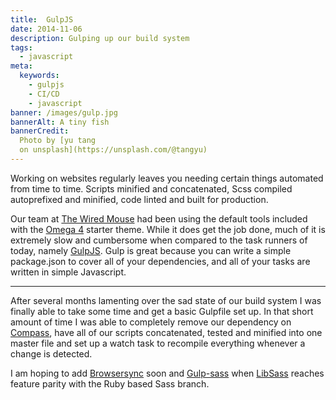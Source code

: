 ```yaml
---
title:  GulpJS
date: 2014-11-06
description: Gulping up our build system
tags:
  - javascript
meta:
  keywords:
    - gulpjs
    - CI/CD
    - javascript
banner: /images/gulp.jpg
bannerAlt: A tiny fish
bannerCredit:
  Photo by [yu tang
  on unsplash](https://unsplash.com/@tangyu)
---
```


Working on websites regularly leaves you needing certain things automated from time to time. Scripts minified and concatenated, Scss compiled autoprefixed and minified, code linted and built for production.

Our team at [The Wired Mouse](http://www.thewiredmouse.com/) had been using the default tools included with the [Omega 4](https://www.drupal.org/project/omega) starter theme. While it does get the job done, much of it is extremely slow and cumbersome when compared to the task runners of today, namely [GulpJS](http://gulpjs.com/). Gulp is great because you can write a simple package.json to cover all of your dependencies, and all of your tasks are written in simple Javascript.

---

After several months lamenting over the sad state of our build system I was finally able to take some time and get a basic Gulpfile set up.
In that short amount of time I was able to completely remove our dependency on [Compass](http://compass-style.org/), have all of our scripts concatenated, tested and minified into one master file and set up a watch task to recompile everything whenever a change is detected.

I am hoping to add [Browsersync](http://www.browsersync.io/) soon and [Gulp-sass](https://github.com/dlmanning/gulp-sass) when [LibSass](http://libsass.org/) reaches feature parity with the Ruby based Sass branch.
